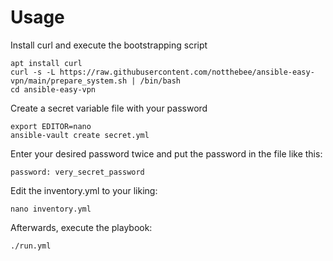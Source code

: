 # Usage

Install curl and execute the bootstrapping script

```
apt install curl
curl -s -L https://raw.githubusercontent.com/notthebee/ansible-easy-vpn/main/prepare_system.sh | /bin/bash
cd ansible-easy-vpn
```

Create a secret variable file with your password

```
export EDITOR=nano
ansible-vault create secret.yml 
```

Enter your desired password twice and put the password in the file like this:

```
password: very_secret_password
```

Edit the inventory.yml to your liking:

```
nano inventory.yml
```

Afterwards, execute the playbook:
```
./run.yml
```
